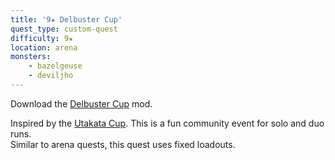 ```yaml
---
title: '9★ Delbuster Cup'
quest_type: custom-quest
difficulty: 9★
location: arena
monsters:
    - bazelgeuse
    - deviljho
---
```


Download the [Delbuster Cup](https://www.nexusmods.com/monsterhunterworld/mods/1433/) mod.

Inspired by the [Utakata Cup](https://utakatamh.blogspot.com/).
This is a fun community event for solo and duo runs.<br>
Similar to arena quests, this quest uses fixed loadouts.
